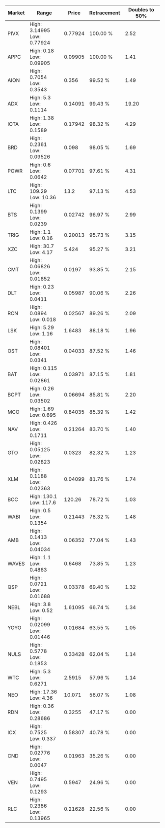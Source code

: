 | Market | Range | Price| Retracement | Doubles to 50% |
| --- | --- | --- | --- | --- |
| PIVX | High: 3.14995<br />Low: 0.77924 | 0.77924 | 100.00 % | 2.52 |
| APPC | High: 0.18<br />Low: 0.09905 | 0.09905 | 100.00 % | 1.41 |
| AION | High: 0.7054<br />Low: 0.3543 | 0.356 | 99.52 % | 1.49 |
| ADX | High: 5.3<br />Low: 0.1114 | 0.14091 | 99.43 % | 19.20 |
| IOTA | High: 1.38<br />Low: 0.1589 | 0.17942 | 98.32 % | 4.29 |
| BRD | High: 0.2361<br />Low: 0.09526 | 0.098 | 98.05 % | 1.69 |
| POWR | High: 0.6<br />Low: 0.0642 | 0.07701 | 97.61 % | 4.31 |
| LTC | High: 109.29<br />Low: 10.36 | 13.2 | 97.13 % | 4.53 |
| BTS | High: 0.1399<br />Low: 0.0239 | 0.02742 | 96.97 % | 2.99 |
| TRIG | High: 1.1<br />Low: 0.16 | 0.20013 | 95.73 % | 3.15 |
| XZC | High: 30.7<br />Low: 4.17 | 5.424 | 95.27 % | 3.21 |
| CMT | High: 0.06826<br />Low: 0.01652 | 0.0197 | 93.85 % | 2.15 |
| DLT | High: 0.23<br />Low: 0.0411 | 0.05987 | 90.06 % | 2.26 |
| RCN | High: 0.0894<br />Low: 0.018 | 0.02567 | 89.26 % | 2.09 |
| LSK | High: 5.29<br />Low: 1.16 | 1.6483 | 88.18 % | 1.96 |
| OST | High: 0.08401<br />Low: 0.0341 | 0.04033 | 87.52 % | 1.46 |
| BAT | High: 0.115<br />Low: 0.02861 | 0.03971 | 87.15 % | 1.81 |
| BCPT | High: 0.26<br />Low: 0.03502 | 0.06694 | 85.81 % | 2.20 |
| MCO | High: 1.69<br />Low: 0.695 | 0.84035 | 85.39 % | 1.42 |
| NAV | High: 0.426<br />Low: 0.1711 | 0.21264 | 83.70 % | 1.40 |
| GTO | High: 0.05125<br />Low: 0.02823 | 0.0323 | 82.32 % | 1.23 |
| XLM | High: 0.1188<br />Low: 0.02363 | 0.04099 | 81.76 % | 1.74 |
| BCC | High: 130.1<br />Low: 117.6 | 120.26 | 78.72 % | 1.03 |
| WABI | High: 0.5<br />Low: 0.1354 | 0.21443 | 78.32 % | 1.48 |
| AMB | High: 0.1413<br />Low: 0.04034 | 0.06352 | 77.04 % | 1.43 |
| WAVES | High: 1.1<br />Low: 0.4863 | 0.6468 | 73.85 % | 1.23 |
| QSP | High: 0.0721<br />Low: 0.01688 | 0.03378 | 69.40 % | 1.32 |
| NEBL | High: 3.8<br />Low: 0.52 | 1.61095 | 66.74 % | 1.34 |
| YOYO | High: 0.02099<br />Low: 0.01446 | 0.01684 | 63.55 % | 1.05 |
| NULS | High: 0.5778<br />Low: 0.1853 | 0.33428 | 62.04 % | 1.14 |
| WTC | High: 5.3<br />Low: 0.6271 | 2.5915 | 57.96 % | 1.14 |
| NEO | High: 17.36<br />Low: 4.36 | 10.071 | 56.07 % | 1.08 |
| RDN | High: 0.36<br />Low: 0.28686 | 0.3255 | 47.17 % | 0.00 |
| ICX | High: 0.7525<br />Low: 0.337 | 0.58307 | 40.78 % | 0.00 |
| CND | High: 0.02776<br />Low: 0.0047 | 0.01963 | 35.26 % | 0.00 |
| VEN | High: 0.7495<br />Low: 0.1293 | 0.5947 | 24.96 % | 0.00 |
| RLC | High: 0.2386<br />Low: 0.13965 | 0.21628 | 22.56 % | 0.00 |
